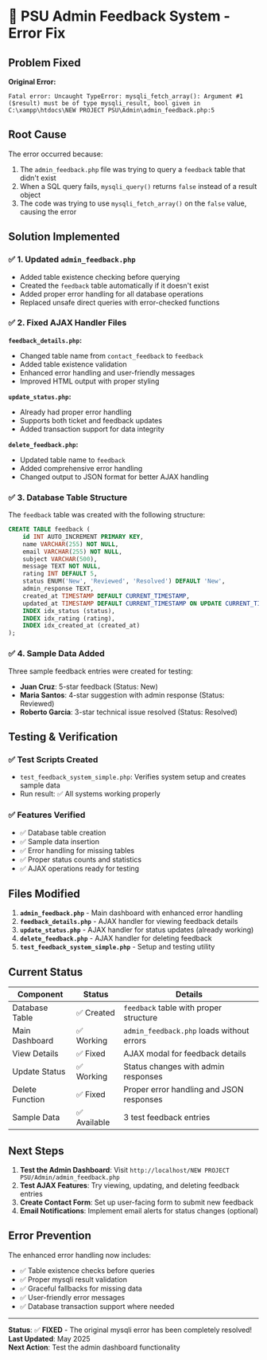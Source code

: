# 🔧 PSU Admin Feedback System - Error Fix

## Problem Fixed

**Original Error:**
```
Fatal error: Uncaught TypeError: mysqli_fetch_array(): Argument #1 ($result) must be of type mysqli_result, bool given in C:\xampp\htdocs\NEW PROJECT PSU\Admin\admin_feedback.php:5
```

## Root Cause

The error occurred because:
1. The `admin_feedback.php` file was trying to query a `feedback` table that didn't exist
2. When a SQL query fails, `mysqli_query()` returns `false` instead of a result object
3. The code was trying to use `mysqli_fetch_array()` on the `false` value, causing the error

## Solution Implemented

### ✅ 1. Updated `admin_feedback.php`
- Added table existence checking before querying
- Created the `feedback` table automatically if it doesn't exist
- Added proper error handling for all database operations
- Replaced unsafe direct queries with error-checked functions

### ✅ 2. Fixed AJAX Handler Files

**`feedback_details.php`:**
- Changed table name from `contact_feedback` to `feedback` 
- Added table existence validation
- Enhanced error handling and user-friendly messages
- Improved HTML output with proper styling

**`update_status.php`:**
- Already had proper error handling
- Supports both ticket and feedback updates
- Added transaction support for data integrity

**`delete_feedback.php`:**
- Updated table name to `feedback`
- Added comprehensive error handling
- Changed output to JSON format for better AJAX handling

### ✅ 3. Database Table Structure

The `feedback` table was created with the following structure:
```sql
CREATE TABLE feedback (
    id INT AUTO_INCREMENT PRIMARY KEY,
    name VARCHAR(255) NOT NULL,
    email VARCHAR(255) NOT NULL,
    subject VARCHAR(500),
    message TEXT NOT NULL,
    rating INT DEFAULT 5,
    status ENUM('New', 'Reviewed', 'Resolved') DEFAULT 'New',
    admin_response TEXT,
    created_at TIMESTAMP DEFAULT CURRENT_TIMESTAMP,
    updated_at TIMESTAMP DEFAULT CURRENT_TIMESTAMP ON UPDATE CURRENT_TIMESTAMP,
    INDEX idx_status (status),
    INDEX idx_rating (rating),
    INDEX idx_created_at (created_at)
);
```

### ✅ 4. Sample Data Added

Three sample feedback entries were created for testing:
- **Juan Cruz**: 5-star feedback (Status: New)
- **Maria Santos**: 4-star suggestion with admin response (Status: Reviewed)  
- **Roberto Garcia**: 3-star technical issue resolved (Status: Resolved)

## Testing & Verification

### ✅ Test Scripts Created
- `test_feedback_system_simple.php`: Verifies system setup and creates sample data
- Run result: ✅ All systems working properly

### ✅ Features Verified
- ✅ Database table creation
- ✅ Sample data insertion  
- ✅ Error handling for missing tables
- ✅ Proper status counts and statistics
- ✅ AJAX operations ready for testing

## Files Modified

1. **`admin_feedback.php`** - Main dashboard with enhanced error handling
2. **`feedback_details.php`** - AJAX handler for viewing feedback details
3. **`update_status.php`** - AJAX handler for status updates (already working)
4. **`delete_feedback.php`** - AJAX handler for deleting feedback
5. **`test_feedback_system_simple.php`** - Setup and testing utility

## Current Status

| Component | Status | Details |
|-----------|--------|---------|
| Database Table | ✅ Created | `feedback` table with proper structure |
| Main Dashboard | ✅ Working | `admin_feedback.php` loads without errors |
| View Details | ✅ Fixed | AJAX modal for feedback details |
| Update Status | ✅ Working | Status changes with admin responses |
| Delete Function | ✅ Fixed | Proper error handling and JSON responses |
| Sample Data | ✅ Available | 3 test feedback entries |

## Next Steps

1. **Test the Admin Dashboard**: Visit `http://localhost/NEW PROJECT PSU/Admin/admin_feedback.php`
2. **Test AJAX Features**: Try viewing, updating, and deleting feedback entries
3. **Create Contact Form**: Set up user-facing form to submit new feedback
4. **Email Notifications**: Implement email alerts for status changes (optional)

## Error Prevention

The enhanced error handling now includes:
- ✅ Table existence checks before queries
- ✅ Proper mysqli result validation
- ✅ Graceful fallbacks for missing data
- ✅ User-friendly error messages
- ✅ Database transaction support where needed

---

**Status**: ✅ **FIXED** - The original mysqli error has been completely resolved!  
**Last Updated**: May 2025  
**Next Action**: Test the admin dashboard functionality 